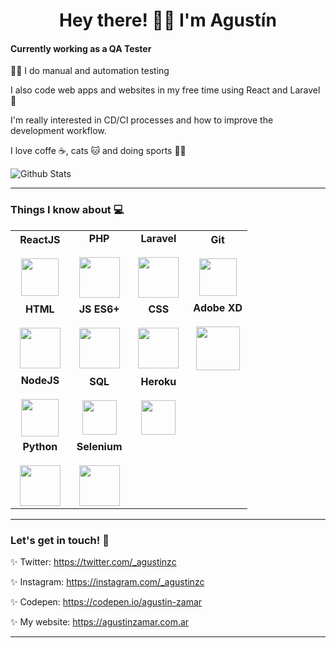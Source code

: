 <h1 align="center" >Hey there! 👋🏼 I'm Agustín</h1>

#### Currently working as a QA Tester

💪🏼 I do manual and automation testing

I also code web apps and websites in my free time using React and Laravel 💖

I'm really interested in CD/CI processes and how to improve the development
workflow.

I love coffe ☕, cats 🐱 and doing sports 🏃‍♂️

![Github Stats](https://github-readme-stats.vercel.app/api?username=agustinz97&show_icons=true_color=fff&icon_color=79ff97&text_color=9f9f9f&bg_color=151515)

---

### Things I know about 💻

<table>
    <tbody>
        <tr>
            <td align="center" width="25%">
                <span><b><center>ReactJS</center></b></span> <br/>
                <img height="60px" src="https://img.icons8.com/ultraviolet/2x/react.png"> 
            </td>
            <td align="center" width="25%">
                <span><b><center>PHP</center></b></span> <br/>
                <img height="65px" src="https://img.icons8.com/officel/80/000000/php-logo.png"/>
            </td>
            <td align="center" width="25%">
                <span><b><center>Laravel</center></b></span> <br/>
                <img height="65px" src="https://img.icons8.com/fluent/96/000000/laravel.png"/>
            </td>
            <td align="center" width="25%">
                <span><b><center>Git</center></b></span> <br/>
                <img height="60px" src="https://img.icons8.com/color/96/000000/git.png"/>
            </td>
        </tr>
        <tr>
            <td align="center" >
                <span><b><center>HTML</center></b></span> <br/> 
                <img height="65px" src="https://img.icons8.com/color/2x/html-5.png"> 
            </td>
            <td align="center" >
                <span><b><center>JS ES6+</center></b></span> <br/>  
                <img height="65px" src="https://img.icons8.com/color/2x/javascript.png"> 
            </td>
            <td align="center" >
                <span><b><center>CSS</center></b></span> <br/> 
                <img height="65px" src="https://img.icons8.com/color/48/000000/css3.png"/>
            </td>
            <td align="center" >
                <span><b><center>Adobe XD</center></b></span> <br/> 
                <img height="70px" src="https://img.icons8.com/color/96/000000/adobe-xd.png"/>
            </td>
        </tr>
        <tr>
            <td align="center">
                <span><b><center>NodeJS</center></b></span> <br/>
                <img height="60px" src="https://img.icons8.com/color/2x/nodejs.png"> 
            </td>
            <td align="center" >
                <span><b><center>SQL</center></b></span> <br/>
                <img height="55px" src="https://img.icons8.com/officel/80/000000/database.png"/>
            </td>
            <td align="center" >
                <span><b><center>Heroku</center></b></span> <br/>
                <img height="55px" src="https://img.icons8.com/color/96/000000/heroku.png"/>
            </td>
<!--             <td align="center" >
                <span><b><center>Azure</center></b></span> <br/>
                <img height="55px" src="https://img.icons8.com/color/96/000000/azure-1.png"/>
            </td> -->
        </tr>
        <tr>
            <td align="center">
                <span><b><center>Python</center></b></span> <br/>
                <img height="65px" src="https://img.icons8.com/color/2x/python.png"> 
            </td>
            <td align="center" >
                <span><b><center>Selenium</center></b></span> <br/>
                <img height="65px" src="https://img.icons8.com/officel/80/000000/selenium-test-automation.png"> 
            </td>
        </tr>
    </tbody>
</table>

---

### Let's get in touch! 💬

✨ Twitter: https://twitter.com/_agustinzc

✨ Instagram: https://instagram.com/_agustinzc

✨ Codepen: https://codepen.io/agustin-zamar

✨ My website: https://agustinzamar.com.ar

---


